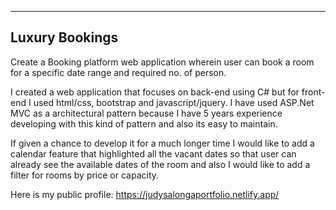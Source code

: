 -------------------------
Luxury Bookings
-------------------------
Create a Booking platform web application wherein user can book a room for a specific date range and required no. of person. 

I created a web application that focuses on back-end using C# but for front-end I used html/css, bootstrap and javascript/jquery. I have used ASP.Net MVC as a architectural pattern because I have 5 years experience developing with this kind of pattern and also its easy to maintain. 

If given a chance to develop it for a much longer time I would like to add a calendar feature that highlighted all the vacant dates so that user can already see the available dates of the room and also I would like to add a filter for rooms by price or capacity. 

Here is my public profile:
https://judysalongaportfolio.netlify.app/
